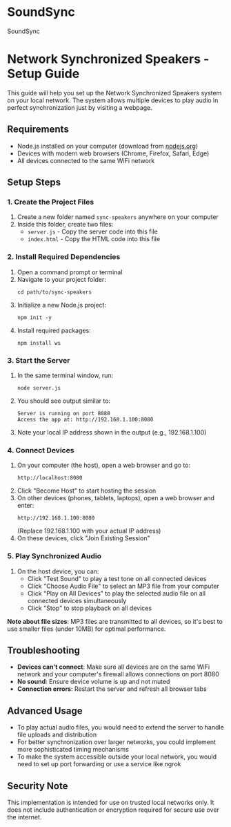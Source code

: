 # SoundSync
SoundSync


# Network Synchronized Speakers - Setup Guide

This guide will help you set up the Network Synchronized Speakers system on your local network. The system allows multiple devices to play audio in perfect synchronization just by visiting a webpage.

## Requirements

- Node.js installed on your computer (download from [nodejs.org](https://nodejs.org/))
- Devices with modern web browsers (Chrome, Firefox, Safari, Edge)
- All devices connected to the same WiFi network

## Setup Steps

### 1. Create the Project Files

1. Create a new folder named `sync-speakers` anywhere on your computer
2. Inside this folder, create two files:
   - `server.js` - Copy the server code into this file
   - `index.html` - Copy the HTML code into this file

### 2. Install Required Dependencies

1. Open a command prompt or terminal
2. Navigate to your project folder:
   ```
   cd path/to/sync-speakers
   ```
3. Initialize a new Node.js project:
   ```
   npm init -y
   ```
4. Install required packages:
   ```
   npm install ws
   ```

### 3. Start the Server

1. In the same terminal window, run:
   ```
   node server.js
   ```
2. You should see output similar to:
   ```
   Server is running on port 8080
   Access the app at: http://192.168.1.100:8080
   ```
3. Note your local IP address shown in the output (e.g., 192.168.1.100)

### 4. Connect Devices

1. On your computer (the host), open a web browser and go to:
   ```
   http://localhost:8080
   ```
2. Click "Become Host" to start hosting the session
3. On other devices (phones, tablets, laptops), open a web browser and enter:
   ```
   http://192.168.1.100:8080
   ```
   (Replace 192.168.1.100 with your actual IP address)
4. On these devices, click "Join Existing Session"

### 5. Play Synchronized Audio

1. On the host device, you can:
   - Click "Test Sound" to play a test tone on all connected devices
   - Click "Choose Audio File" to select an MP3 file from your computer
   - Click "Play on All Devices" to play the selected audio file on all connected devices simultaneously
   - Click "Stop" to stop playback on all devices

**Note about file sizes**: MP3 files are transmitted to all devices, so it's best to use smaller files (under 10MB) for optimal performance.

## Troubleshooting

- **Devices can't connect**: Make sure all devices are on the same WiFi network and your computer's firewall allows connections on port 8080
- **No sound**: Ensure device volume is up and not muted
- **Connection errors**: Restart the server and refresh all browser tabs

## Advanced Usage

- To play actual audio files, you would need to extend the server to handle file uploads and distribution
- For better synchronization over larger networks, you could implement more sophisticated timing mechanisms
- To make the system accessible outside your local network, you would need to set up port forwarding or use a service like ngrok

## Security Note

This implementation is intended for use on trusted local networks only. It does not include authentication or encryption required for secure use over the internet.
